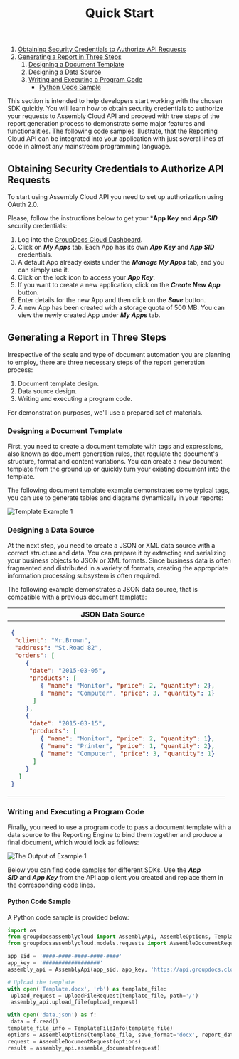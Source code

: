 ﻿---
id: "quick-start"
url: "assembly/getting-started/quick-start"
title: "Quick Start"
weight: 4
productName: "GroupDocs.Assembly Cloud"
description: "Quick Start"
keywords: ""
---

1. [Obtaining Security Credentials to Authorize API Requests](/assembly/getting-started/quick-start/#obtaining-security-credentials-to-authorize-api-requests)
2. [Generating a Report in Three Steps](/assembly/getting-started/quick-start/#generating-a-report-in-three-steps)
    1. [Designing a Document Template](/assembly/getting-started/quick-start/#designing-a-document-template)
    2. [Designing a Data Source](/assembly/getting-started/quick-start/#designing-a-data-source)
    3. [Writing and Executing a Program Code](/assembly/getting-started/quick-start/#writing-and-executing-a-program-code)
        * [Python Code Sample](/assembly/getting-started/quick-start/#python-code-sample)

This section is intended to help developers start working with the chosen SDK quickly. You will learn how to obtain security credentials to authorize your requests to Assembly Cloud API and proceed with tree steps of the report generation process to demonstrate some major features and functionalities. The following code samples illustrate, that the Reporting Cloud API can be integrated into your application with just several lines of code in almost any mainstream programming language.

## Obtaining Security Credentials to Authorize API Requests

To start using Assembly Cloud API you need to set up authorization using OAuth 2.0.

Please, follow the instructions below to get your ***App Key** and ***App SID*** security credentials:

1. Log into the [GroupDocs Cloud Dashboard](https://dashboard.groupdocs.cloud/#/).
2. Click on **_My Apps_** tab. Each App has its own ***App Key*** and ***App SID*** credentials.
3. A default App already exists under the ***Manage My Apps*** tab, and you can simply use it.
4. Click on the lock icon to access your ***App Key***.
5. If you want to create a new application, click on the ***Create New App*** button.
6. Enter details for the new App and then click on the ***Save*** button.
7. A new App has been created with a storage quota of 500 MB. You can view the newly created App under ***My Apps*** tab.

## Generating a Report in Three Steps

Irrespective of the scale and type of document automation you are planning to employ, there are three necessary steps of the report generation process:

1. Document template design.
2. Data source design.
3. Writing and executing a program code.

For demonstration purposes, we'll use a prepared set of materials.

### Designing a Document Template

First, you need to create a document template with tags and expressions, also known as document generation rules, that regulate the document's structure, format and content variations. You can create a new document template from the ground up or quickly turn your existing document into the template.

The following document template example demonstrates some typical tags, you can use to generate tables and diagrams dynamically in your reports:

![Template Example 1](/assembly/images/getting-started/template_1.png)

### Designing a Data Source

At the next step, you need to create a JSON or XML data source with a correct structure and data. Уou can prepare it by extracting and serializing your business objects to JSON or XML formats. Since business data is often fragmented and distributed in a variety of formats, creating the appropriate information processing subsystem is often required.

The following example demonstrates a JSON data source, that is compatible with a previous document template:

<table>
<thead>
<tr>
<th>JSON Data Source<th>
</tr>
</thead>
<tbody>
<tr>
<td>

```JSON
{
 "client": "Mr.Brown",
 "address": "St.Road 82",
 "orders": [
    {
     "date": "2015-03-05",
     "products": [
        { "name": "Monitor", "price": 2, "quantity": 2},
        { "name": "Computer", "price": 3, "quantity": 1}
      ]
    },
    {
     "date": "2015-03-15",
     "products": [
        { "name": "Monitor", "price": 2, "quantity": 1},
        { "name": "Printer", "price": 1, "quantity": 2},
        { "name": "Computer", "price": 3, "quantity": 1}
      ]
    }
  ]
}
```

</td>
</tr>
</tbody>
</table>

### Writing and Executing a Program Code

Finally, you need to use a program code to pass a document template with a data source to the Reporting Engine to bind them together and produce a final document, which would look as follows:

![The Output of Example 1](/assembly/images/getting-started/result_1.png)

Below you can find code samples for different SDKs. Use the ***App SID*** and ***App Key*** from the API app client you created and replace them in the corresponding code lines.

#### Python Code Sample

A Python code sample is provided below:

```Python
import os
from groupdocsassemblycloud import AssemblyApi, AssembleOptions, TemplateFileInfo
from groupdocsassemblycloud.models.requests import AssembleDocumentRequest, UploadFileRequest

app_sid = '####-####-####-####-####'
app_key = '##################'
assembly_api = AssemblyApi(app_sid, app_key, 'https://api.groupdocs.cloud')

# Upload the template
with open('Template.docx', 'rb') as template_file:
 upload_request = UploadFileRequest(template_file, path='/')
 assembly_api.upload_file(upload_request)

with open('data.json') as f:
 data = f.read()
template_file_info = TemplateFileInfo(template_file)
options = AssembleOptions(template_file, save_format='docx', report_data=data)
request = AssembleDocumentRequest(options)
result = assembly_api.assemble_document(request)
```
